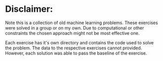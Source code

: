 # Disclaimer:
Note this is a collection of old machine learning problems. These exercises were solved in a group or on my own. Due to computational or other constraints the chosen approach might not be most effective one.

Each exercise has it's own directory and contains the code used to solve the problem. The data to the respective exercises cannot provided. However, each solution was able to pass the baseline of the exercise.
